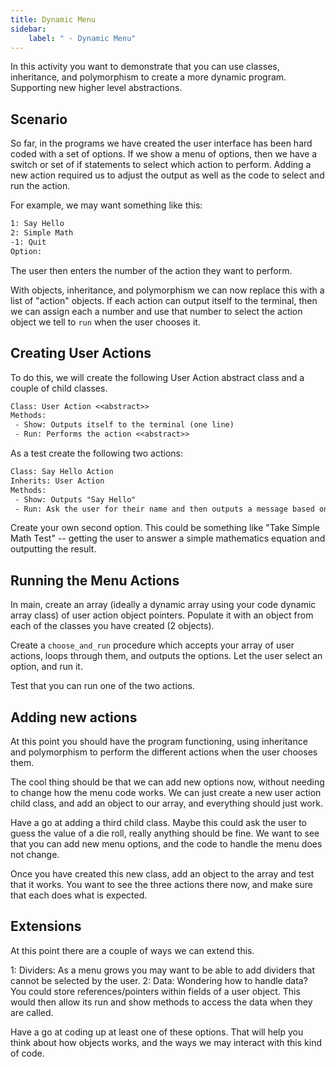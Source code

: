 ```yaml
---
title: Dynamic Menu
sidebar: 
    label: " - Dynamic Menu"
---
```


In this activity you want to demonstrate that you can use classes, inheritance, and polymorphism to create a more dynamic program. Supporting new higher level abstractions.

## Scenario

So far, in the programs we have created the user interface has been hard coded with a set of options. If we show a menu of options, then we have a switch or set of if statements to select which action to perform. Adding a new action required us to adjust the output as well as the code to select and run the action.

For example, we may want something like this:

```sh
1: Say Hello
2: Simple Math
-1: Quit
Option:
```

The user then enters the number of the action they want to perform.

With objects, inheritance, and polymorphism we can now replace this with a list of "action" objects. If each action can output itself to the terminal, then we can assign each a number and use that number to select the action object we tell to `run` when the user chooses it.

## Creating User Actions

To do this, we will create the following User Action abstract class and a couple of child classes.

```txt
Class: User Action <<abstract>>
Methods: 
 - Show: Outputs itself to the terminal (one line)
 - Run: Performs the action <<abstract>>
```

As a test create the following two actions:

```txt
Class: Say Hello Action
Inherits: User Action
Methods:
 - Show: Outputs "Say Hello"
 - Run: Ask the user for their name and then outputs a message based on the name entered.
```

Create your own second option. This could be something like "Take Simple Math Test" -- getting the user to answer a simple mathematics equation and outputting the result.

## Running the Menu Actions

In main, create an array (ideally a dynamic array using your code dynamic array class) of user action object pointers. Populate it with an object from each of the classes you have created (2 objects).

Create a `choose_and_run` procedure which accepts your array of user actions, loops through them, and outputs the options. Let the user select an option, and run it.

Test that you can run one of the two actions.

## Adding new actions

At this point you should have the program functioning, using inheritance and polymorphism to perform the different actions when the user chooses them.

The cool thing should be that we can add new options now, without needing to change how the menu code works. We can just create a new user action child class, and add an object to our array, and everything should just work.

Have a go at adding a third child class. Maybe this could ask the user to guess the value of a die roll, really anything should be fine. We want to see that you can add new menu options, and the code to handle the menu does not change.

Once you have created this new class, add an object to the array and test that it works. You want to see the three actions there now, and make sure that each does what is expected.

## Extensions

At this point there are a couple of ways we can extend this.

1: Dividers: As a menu grows you may want to be able to add dividers that cannot be selected by the user.
2: Data: Wondering how to handle data? You could store references/pointers within fields of a user object. This would then allow its run and show methods to access the data when they are called.

Have a go at coding up at least one of these options. That will help you think about how objects works, and the ways we may interact with this kind of code.
